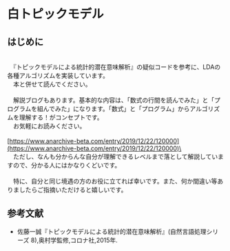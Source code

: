 # 白トピックモデル

## はじめに

\
　『トピックモデルによる統計的潜在意味解析』の疑似コードを参考に、LDAの各種アルゴリズムを実装しています。\
　本と併せて読んでください。\
\
　解説ブログもあります。基本的な内容は、「数式の行間を読んでみた」と「プログラムを組んでみた」になります。「数式」と「プログラム」からアルゴリズムを理解する！がコンセプトです。\
　お気軽にお読みください。\
\
[https://www.anarchive-beta.com/entry/2019/12/22/120000](https://www.anarchive-beta.com/entry/2019/12/22/120000)\
\
　ただし、なんも分からんな自分が理解できるレベルまで落として解説していますので、分かる人にはかなりくどいです。\
\
　特に、自分と同じ境遇の方のお役に立てれば幸いです。また、何か間違い等ありましたらご指摘いただけると嬉しいです。


## 参考文献

- 佐藤一誠『トピックモデルによる統計的潜在意味解析』(自然言語処理シリーズ 8),奥村学監修,コロナ社,2015年.

